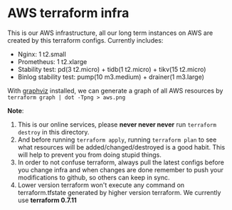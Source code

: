# AWS terraform infra

This is our AWS infrastructure, all our long term instances on AWS are created by this terraform configs. Currently includes:

* Nginx: 1 t2.small
* Prometheus: 1 t2.xlarge
* Stability test: pd(3 t2.micro) + tidb(1 t2.micro) + tikv(15 t2.micro)
* Binlog stability test: pump(10 m3.medium) + drainer(1 m3.large)

With [graphviz](http://www.graphviz.org) installed, we can generate a graph of all AWS resources by `terraform graph | dot -Tpng > aws.png`


**Note**:
1. This is our online services, please **never never never** run `terraform destroy` in this directory.
2. And before running `terraform apply`, running `terraform plan` to see what resources will be added/changed/destroyed is a good habit. This will help to prevent you from doing stupid things.
3. In order to not confuse terraform, always pull the latest configs before you change infra and when changes are done remember to push your modifications to github, so others can keep in sync.
4. Lower version terraform won't execute any command on terraform.tfstate generated by higher version terraform. We currently use **terraform 0.7.11**
